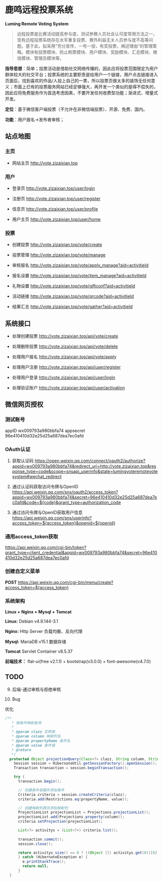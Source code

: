 # 鹿鸣远程投票系统
**Luming Remote Voting System**


>远程投票是比赛活动提高参与度，测试参赛人员社会认可度常用方法之一，现有远程投票系统存在水军重复投票、赛外利益无关人员参与度不高等问题。基于此，拟采用“充分宣传，一号一投，有奖投票，阐述理由”的管理策略。模块有投票模块、防止刷票模块、用户模块、奖励模块、汇总模块、微信模块、管理员模块等。

**指导思想**：简单；投票活动是借助社交网络传播的，因此应将投票范围限定为用户群体较大的社交平台；投票系统的主要职责是给用户一个链接，用户点击链接进入页面后，找到喜欢的作品/人投上自己的一票，所以投票页做太多的装饰无任何意义；市面上已有的投票服务网站已经足够强大，再开发一个类似的是得不偿失的，因此应将免费服务作为首选考虑因素，不要开发任何收费型功能；渐进式、增量式开发。

**定位**：基于微信客户端投票（不允许在非微信端投票）、开源、免费、国内。

**功能**：用户报名->发布者审核；


## 站点地图

### 主页

- 网站主页 http://vote.zizaixian.top

### 用户

- 登录页 http://vote.zizaixian.top/user/login

- 注册页 http://vote.zizaixian.top/user/register

- 信息页 http://vote.zizaixian.top/user/profile

- 用户主页 http://vote.zizaixian.top/user/home

### 投票

- 创建投票 http://vote.zizaixian.top/vote/create

- 投票管理 http://vote.zizaixian.top/vote/manage

- 审核报名 http://vote.zizaixian.top/vote/apply_manage?aid=activitieId

- 报名设置 http://vote.zizaixian.top/vote/item_manage?aid=activitieId

- 礼物设置 http://vote.zizaixian.top/vote/giftconf?aid=activitieId

- 活动链接 http://vote.zizaixian.top/vote/qrcode?aid=activitieId

- 结果汇总 http://vote.zizaixian.top/vote/gather?aid=activitieId

## 系统接口

- 处理创建投票 http://vote.zizaixian.top/api/vote/create

- 处理删除投票 http://vote.zizaixian.top/api/vote/delete

- 处理用户报名 http://vote.zizaixian.top/api/vote/apply

- 处理用户注册 http://vote.zizaixian.top/api/user/register

- 处理用户登录 http://vote.zizaixian.top/api/user/login

- 处理验证账户 http://vote.zizaixian.top/api/user/activation


## 微信网页授权 

### 测试账号
appID wx009793a980bbfa74
appsecret 96e410410d32e25d25a687dea7ec0afd

### OAuth认证

1. 获取认证码
https://open.weixin.qq.com/connect/oauth2/authorize?appid=wx009793a980bbfa74&redirect_uri=http://vote.zizaixian.top&response_type=code&scope=snsapi_userinfo&state=lumingvoteremotevotesystem#wechat_redirect

2. 通过认证码获取访问令牌与OpenID
https://api.weixin.qq.com/sns/oauth2/access_token?appid=wx009793a980bbfa74&secret=96e410410d32e25d25a687dea7ec0afd&code=${code}&grant_type=authorization_code

3. 通过访问令牌与OpenID获取用户信息
https://api.weixin.qq.com/sns/userinfo?access_token=${access_token}&openid=${openid}

### 通用access_token获取
https://api.weixin.qq.com/cgi-bin/token?grant_type=client_credential&appid=wx009793a980bbfa74&secret=96e410410d32e25d25a687dea7ec0afd

### 创建自定义菜单
**POST** https://api.weixin.qq.com/cgi-bin/menu/create?access_token=${access_token}


### 系统架构

**Linux + Nginx + Mysql + Tomcat**

**Linux:** Debian v4.9.144-3.1

**Nginx:** Http Server 负载均衡、反向代理

**Mysql:** MariaDB v15.1 数据存储

**Tomcat** Servlet Container v8.5.37


**前端技术：** flat-ui(free v2.1.1) + bootstrap(v3.0.0) + font-awesome(v4.7.0)


## TODO

9. 后端-通过审核与拒绝审核

99. Bug


优化

```java
/**
   * 按条件映射查询
   * 
   * @param clazz 实例类
   * @param column 映射列名
   * @param propertyName 条件名
   * @param value 条件值
   * @return
   */
  protected Object projectionQuery(Class<?> clazz, String column, String propertyName, String value) {
    Session session = HibernateUtil.getSessionFactory().openSession();
    Transaction transaction = session.beginTransaction();

    try {
      transaction.begin();

      // 创建条件容器并添加条件
      Criteria criteria = session.createCriteria(clazz);
      criteria.add(Restrictions.eq(propertyName, value));

      // 创建映射列表并添加映射列
      ProjectionList projectionList = Projections.projectionList();
      projectionList.add(Projections.property(column));
      criteria.setProjection(projectionList);

      List<?> activitys = (List<?>) criteria.list();
      
      transaction.commit();
      session.close();

      return activitys.size() == 0 ? ((Object []) activitys.get(0))[0] : null;
      } catch (HibernateException e) {
        e.printStackTrace();
        return null;
      }
  }
```
